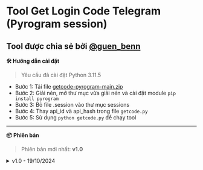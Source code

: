 # Tool Get Login Code Telegram (Pyrogram session)
**Tool được chia sẻ bởi [@guen_benn](https://t.me/guen_benn)**
---
**🛠️ Hướng dẫn cài đặt**
>Yêu cầu đã cài đặt Python 3.11.5
- Bước 1: Tải file [getcode-pyrogram-main.zip](https://github.com/guenbenn/getcode-pyrogram/archive/refs/heads/main.zip)
- Bước 2: Giải nén, mở thư mục vừa giải nén và cài đặt module `pip install pyrogram`
- Bước 3: Bỏ file .session vào thư mục sessions
- Bước 4: Thay api_id và api_hash trong file `getcode.py`
- Bước 5: Sử dụng `python getcode.py` để chạy tool
---
**📦 Phiên bản**
>Phiên bản mới nhất: **v1.0**
<details>
<summary>v1.0 - 19/10/2024</summary>
  - Chia sẻ tool
</details>
